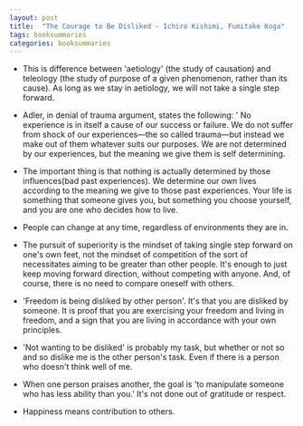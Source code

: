```yaml
---
layout: post
title:  "The Courage to Be Disliked - Ichiro Kishimi, Fumitake Koga"
tags: booksummaries
categories: booksummaries
---
```

+ This is difference between 'aetiology' (the study of causation) and teleology (the study of purpose of a given phenomenon, rather than its cause). As long as we stay in aetiology, we will not take a single step forward.

+ Adler, in denial of trauma argument, states the following: ' No experience is in itself a cause of our success or failure. We do not suffer from shock of our experiences—the so called trauma—but instead we make out of them whatever suits our purposes. We are not determined by our experiences, but the meaning we give them is self determining.

+ The important thing is that nothing is actually determined by those influences(bad past experiences). We determine our own lives according to the meaning we give to those past experiences. Your life is something that someone gives you, but something you choose yourself, and you are one who decides how to live.

+ People can change at any time, regardless of environments they are in.

+ The pursuit of superiority is the mindset of taking single step forward on one's own feet, not the mindset of competition of the sort of necessitates aiming to be greater than other people. It's enough to just keep moving forward direction, without competing with anyone. And, of course, there is no need to compare oneself with others.

+ 'Freedom is being disliked by other person'. It's that you are disliked by someone. It is proof that you are exercising your freedom and living in freedom, and a sign that you are living in accordance with your own principles.

+ 'Not wanting to be disliked' is probably my task, but whether or not so and so dislike me is the other person's task. Even if there is a person who doesn't think well of me.

+ When one person praises another, the goal is 'to manipulate someone who has less ability than you.' It's not done out of gratitude or respect.

+ Happiness means contribution to others.
